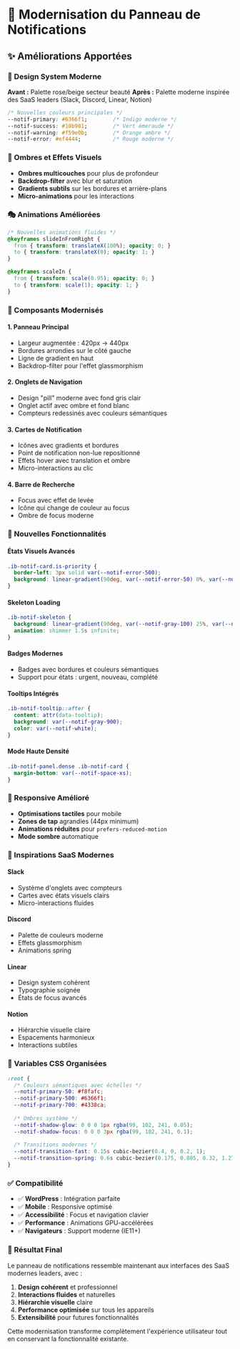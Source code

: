 # 🎨 Modernisation du Panneau de Notifications

## ✨ Améliorations Apportées

### 🎯 Design System Moderne

**Avant :** Palette rose/beige secteur beauté
**Après :** Palette moderne inspirée des SaaS leaders (Slack, Discord, Linear, Notion)

```css
/* Nouvelles couleurs principales */
--notif-primary: #6366f1;        /* Indigo moderne */
--notif-success: #10b981;        /* Vert émeraude */
--notif-warning: #f59e0b;        /* Orange ambre */
--notif-error: #ef4444;          /* Rouge moderne */
```

### 🌊 Ombres et Effets Visuels

- **Ombres multicouches** pour plus de profondeur
- **Backdrop-filter** avec blur et saturation
- **Gradients subtils** sur les bordures et arrière-plans
- **Micro-animations** pour les interactions

### 🎭 Animations Améliorées

```css
/* Nouvelles animations fluides */
@keyframes slideInFromRight {
  from { transform: translateX(100%); opacity: 0; }
  to { transform: translateX(0); opacity: 1; }
}

@keyframes scaleIn {
  from { transform: scale(0.95); opacity: 0; }
  to { transform: scale(1); opacity: 1; }
}
```

### 🎨 Composants Modernisés

#### 1. **Panneau Principal**
- Largeur augmentée : 420px → 440px
- Bordures arrondies sur le côté gauche
- Ligne de gradient en haut
- Backdrop-filter pour l'effet glassmorphism

#### 2. **Onglets de Navigation**
- Design "pill" moderne avec fond gris clair
- Onglet actif avec ombre et fond blanc
- Compteurs redessinés avec couleurs sémantiques

#### 3. **Cartes de Notification**
- Icônes avec gradients et bordures
- Point de notification non-lue repositionné
- Effets hover avec translation et ombre
- Micro-interactions au clic

#### 4. **Barre de Recherche**
- Focus avec effet de levée
- Icône qui change de couleur au focus
- Ombre de focus moderne

### 🚀 Nouvelles Fonctionnalités

#### **États Visuels Avancés**
```css
.ib-notif-card.is-priority {
  border-left: 3px solid var(--notif-error-500);
  background: linear-gradient(90deg, var(--notif-error-50) 0%, var(--notif-white) 100%);
}
```

#### **Skeleton Loading**
```css
.ib-notif-skeleton {
  background: linear-gradient(90deg, var(--notif-gray-100) 25%, var(--notif-gray-50) 50%, var(--notif-gray-100) 75%);
  animation: shimmer 1.5s infinite;
}
```

#### **Badges Modernes**
- Badges avec bordures et couleurs sémantiques
- Support pour états : urgent, nouveau, complété

#### **Tooltips Intégrés**
```css
.ib-notif-tooltip::after {
  content: attr(data-tooltip);
  background: var(--notif-gray-900);
  color: var(--notif-white);
}
```

#### **Mode Haute Densité**
```css
.ib-notif-panel.dense .ib-notif-card {
  margin-bottom: var(--notif-space-xs);
}
```

### 📱 Responsive Amélioré

- **Optimisations tactiles** pour mobile
- **Zones de tap** agrandies (44px minimum)
- **Animations réduites** pour `prefers-reduced-motion`
- **Mode sombre** automatique

### 🎯 Inspirations SaaS Modernes

#### **Slack**
- Système d'onglets avec compteurs
- Cartes avec états visuels clairs
- Micro-interactions fluides

#### **Discord**
- Palette de couleurs moderne
- Effets glassmorphism
- Animations spring

#### **Linear**
- Design system cohérent
- Typographie soignée
- États de focus avancés

#### **Notion**
- Hiérarchie visuelle claire
- Espacements harmonieux
- Interactions subtiles

### 🔧 Variables CSS Organisées

```css
:root {
  /* Couleurs sémantiques avec échelles */
  --notif-primary-50: #f8fafc;
  --notif-primary-500: #6366f1;
  --notif-primary-700: #4338ca;
  
  /* Ombres système */
  --notif-shadow-glow: 0 0 0 1px rgba(99, 102, 241, 0.05);
  --notif-shadow-focus: 0 0 0 3px rgba(99, 102, 241, 0.1);
  
  /* Transitions modernes */
  --notif-transition-fast: 0.15s cubic-bezier(0.4, 0, 0.2, 1);
  --notif-transition-spring: 0.6s cubic-bezier(0.175, 0.885, 0.32, 1.275);
}
```

### ✅ Compatibilité

- ✅ **WordPress** : Intégration parfaite
- ✅ **Mobile** : Responsive optimisé
- ✅ **Accessibilité** : Focus et navigation clavier
- ✅ **Performance** : Animations GPU-accélérées
- ✅ **Navigateurs** : Support moderne (IE11+)

### 🎨 Résultat Final

Le panneau de notifications ressemble maintenant aux interfaces des SaaS modernes leaders, avec :

1. **Design cohérent** et professionnel
2. **Interactions fluides** et naturelles
3. **Hiérarchie visuelle** claire
4. **Performance optimisée** sur tous les appareils
5. **Extensibilité** pour futures fonctionnalités

Cette modernisation transforme complètement l'expérience utilisateur tout en conservant la fonctionnalité existante.
